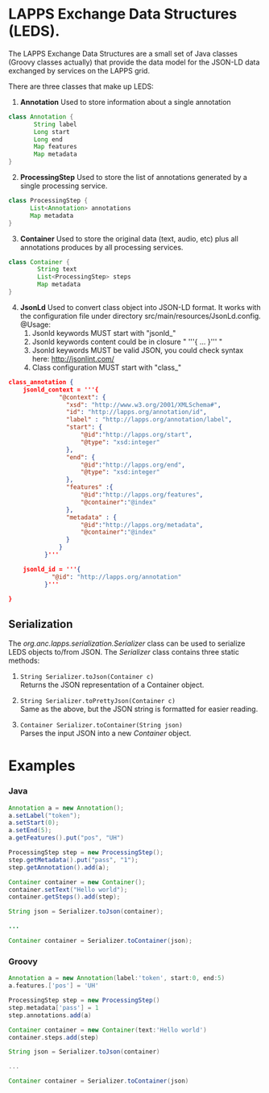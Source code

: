 LAPPS Exchange Data Structures (LEDS).
======================================

The LAPPS Exchange Data Structures are a small set of Java classes (Groovy classes 
actually) that provide the data model for the JSON-LD data exchanged by services on the
LAPPS grid.

There are three classes that make up LEDS:

1. **Annotation** Used to store information about a single annotation
```groovy
class Annotation {
       String label
       Long start
       Long end
       Map features
       Map metadata
}
```

2. **ProcessingStep** Used to store the list of annotations generated by a single processing service.
```groovy
class ProcessingStep {
      List<Annotation> annotations
      Map metadata
}
```

3. **Container** Used to store the original data (text, audio, etc) plus all annotations produces by all
processing services.
```groovy
class Container {
        String text
        List<ProcessingStep> steps
        Map metadata
}
```

4. **JsonLd** Used to convert class object into JSON-LD format. It works with the configuration file under
directory src/main/resources/JsonLd.config.
@Usage:
    1. Jsonld keywords MUST start with "jsonld_"
    2. Jsonld keywords content could be in closure " '''{ ... }'''  "
    3. Jsonld keywords MUST be valid JSON, you could check syntax here: http://jsonlint.com/
    4. Class configuration MUST start with "class_"

```json
class_annotation {
    jsonld_context = '''{
              "@context": {
                "xsd": "http://www.w3.org/2001/XMLSchema#",
                "id": "http://lapps.org/annotation/id",
                "label" : "http://lapps.org/annotation/label",
                "start": {
                    "@id":"http://lapps.org/start",
                    "@type": "xsd:integer"
                },
                "end": {
                    "@id":"http://lapps.org/end",
                    "@type": "xsd:integer"
                },
                "features" :{
                    "@id":"http://lapps.org/features",
                    "@container":"@index"
                },
                "metadata" : {
                    "@id":"http://lapps.org/metadata",
                    "@container":"@index"
                }
              }
          }'''

    jsonld_id = '''{
            "@id": "http://lapps.org/annotation"
          }'''

}
```


Serialization
--

The _org.anc.lapps.serialization.Serializer_ class can be used to serialize LEDS objects
to/from JSON.  The _Serializer_ class contains three static methods:

1.  `String Serializer.toJson(Container c)` <br/>
    Returns the JSON representation of a Container object.


1.  `String Serializer.toPrettyJson(Container c)` <br/>
    Same as the above, but the JSON string is formatted for easier reading.

1.  `Container Serializer.toContainer(String json)`<br/>
    Parses the input JSON into a new _Container_ object.

Examples
==

### Java

```java
Annotation a = new Annotation();
a.setLabel("token");
a.setStart(0);
a.setEnd(5);
a.getFeatures().put("pos", "UH")

ProcessingStep step = new ProcessingStep();
step.getMetadata().put("pass", "1");
step.getAnnotation().add(a);

Container container = new Container();
container.setText("Hello world");
container.getSteps().add(step);

String json = Serializer.toJson(container);

...

Container container = Serializer.toContainer(json);
```

### Groovy
```groovy
Annotation a = new Annotation(label:'token', start:0, end:5)
a.features.['pos'] = 'UH'

ProcessingStep step = new ProcessingStep()
step.metadata['pass'] = 1
step.annotations.add(a)

Container container = new Container(text:'Hello world')
container.steps.add(step)

String json = Serializer.toJson(container)

...

Container container = Serializer.toContainer(json)
```
